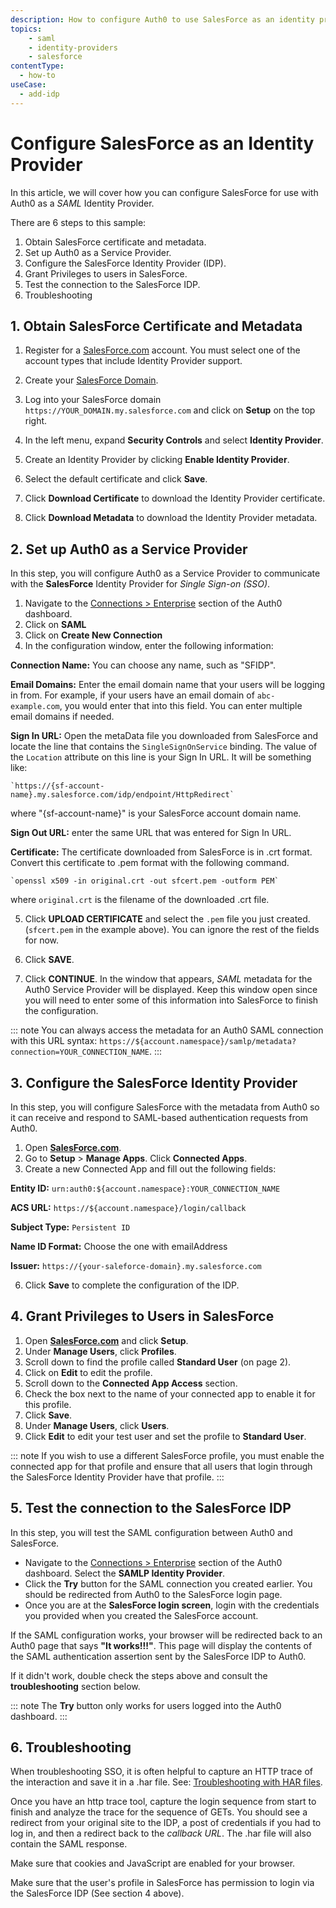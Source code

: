 ```yaml
---
description: How to configure Auth0 to use SalesForce as an identity provider.
topics:
    - saml
    - identity-providers
    - salesforce
contentType:
  - how-to
useCase:
  - add-idp
---
```


# Configure SalesForce as an Identity Provider

In this article, we will cover how you can configure SalesForce for use with Auth0 as a <dfn data-key="security-assertion-markup-language">SAML</dfn> Identity Provider.

There are 6 steps to this sample:

1. Obtain SalesForce certificate and metadata.
2. Set up Auth0 as a Service Provider.
3. Configure the SalesForce Identity Provider (IDP).
4. Grant Privileges to users in SalesForce.
5. Test the connection to the SalesForce IDP.
6. Troubleshooting

## 1. Obtain SalesForce Certificate and Metadata

1. Register for a [SalesForce.com](http://SalesForce.com) account. You must select one of the account types that include Identity Provider support.
2. Create your [SalesForce Domain](https://help.salesforce.com/apex/HTViewHelpDoc?id=domain_name_setup.htm&language=en_US).
2. Log into your SalesForce domain `https://YOUR_DOMAIN.my.salesforce.com` and click on **Setup** on the top right.
4. In the left menu, expand **Security Controls** and select **Identity Provider**.

5. Create an Identity Provider by clicking **Enable Identity Provider**.

6. Select the default certificate and click **Save**.

7. Click **Download Certificate** to download the Identity Provider certificate.

8. Click **Download Metadata** to download the Identity Provider metadata.

## 2. Set up Auth0 as a Service Provider

In this step, you will configure Auth0 as a Service Provider to communicate with the **SalesForce** Identity Provider for <dfn data-key="single-sign-on">Single Sign-on (SSO)</dfn>.

1. Navigate to the [Connections > Enterprise](${manage_url}/#/connections/enterprise) section of the Auth0 dashboard.
2. Click on **SAML**
3. Click on **Create New Connection**
4. In the configuration window, enter the following information:

  **Connection Name:** You can choose any name, such as "SFIDP".

  **Email Domains:** Enter the email domain name that your users will be logging in from. For example, if your users have an email domain of `abc-example.com`, you would enter that into this field. You can enter multiple email domains if needed.

  **Sign In URL:** Open the metaData file you downloaded from SalesForce and locate the line that contains the `SingleSignOnService` binding. The value of the `Location` attribute on this line is your Sign In URL. It will be something like:

    `https://{sf-account-name}.my.salesforce.com/idp/endpoint/HttpRedirect`

  where "{sf-account-name}" is your SalesForce account domain name.

  **Sign Out URL:** enter the same URL that was entered for Sign In URL.

  **Certificate:**  The certificate downloaded from SalesForce is in .crt format. Convert this certificate to .pem format with the following command.

    `openssl x509 -in original.crt -out sfcert.pem -outform PEM`

  where `original.crt` is the filename of the downloaded .crt file.

5. Click **UPLOAD CERTIFICATE**  and select the `.pem` file you just created. (`sfcert.pem` in the example above). You can ignore the rest of the fields for now.

6. Click **SAVE**.

7. Click **CONTINUE**. In the window that appears, <dfn data-key="security-assertion-markup-language">SAML</dfn> metadata for the Auth0 Service Provider will be displayed. Keep this window open since you will need to enter some of this information into SalesForce to finish the configuration.

::: note
You can always access the metadata for an Auth0 SAML connection with this URL syntax: `https://${account.namespace}/samlp/metadata?connection=YOUR_CONNECTION_NAME`.
:::

## 3. Configure the SalesForce Identity Provider

In this step, you will configure SalesForce with the metadata from Auth0 so it can receive and respond to SAML-based authentication requests from Auth0.

1. Open **[SalesForce.com](http://salesforce.com)**.
2. Go to **Setup** > **Manage Apps**. Click **Connected Apps**.
3. Create a new Connected App and fill out the following fields:

  **Entity ID:** `urn:auth0:${account.namespace}:YOUR_CONNECTION_NAME`

  **ACS URL:** `https://${account.namespace}/login/callback`

  **Subject Type:** `Persistent ID`

  **Name ID Format:** Choose the one with emailAddress

  **Issuer:** `https://{your-saleforce-domain}.my.salesforce.com`

6. Click **Save** to complete the configuration of the IDP.

## 4. Grant Privileges to Users in SalesForce

1. Open **[SalesForce.com](http://salesforce.com)** and click **Setup**.
2. Under **Manage Users**, click **Profiles**.
3. Scroll down to find the profile called **Standard User** (on page 2).
4. Click on **Edit** to edit the profile.
5. Scroll down to the **Connected App Access** section.
6. Check the box next to the name of your connected app to enable it for this profile.
7. Click **Save**.
8. Under **Manage Users**, click **Users**.
9. Click **Edit** to edit your test user and set the profile to **Standard User**.

::: note
If you wish to use a different SalesForce profile, you must enable the connected app for that profile and ensure that all users that login through the SalesForce Identity Provider have that profile.
:::

## 5. Test the connection to the SalesForce IDP

In this step, you will test the SAML configuration between Auth0 and SalesForce.

* Navigate to the [Connections > Enterprise](${manage_url}/#/connections/enterprise) section of the Auth0 dashboard. Select the **SAMLP Identity Provider**.
* Click the **Try** button for the SAML connection you created earlier. You should be redirected from Auth0 to the SalesForce login page.
* Once you are at the **SalesForce login screen**, login with the credentials you provided when you created the SalesForce account.

If the SAML configuration works, your browser will be redirected back to an Auth0 page that says **"It works!!!"**. This page will display the contents of the SAML authentication assertion sent by the SalesForce IDP to Auth0.

If it didn't work, double check the steps above and consult the **troubleshooting** section below.

::: note
The **Try** button only works for users logged into the Auth0 dashboard.
:::

## 6. Troubleshooting

When troubleshooting SSO, it is often helpful to capture an HTTP trace of the interaction and save it in a .har file. See: [Troubleshooting with HAR files](/har).

Once you have an http trace tool, capture the login sequence from start to finish and analyze the trace for the sequence of GETs. You should see a redirect from your original site to the IDP, a post of credentials if you had to log in, and then a redirect back to the <dfn data-key="callback">callback URL</dfn>. The .har file will also contain the SAML response.

Make sure that cookies and JavaScript are enabled for your browser.

Make sure that the user's profile in SalesForce has permission to login via the SalesForce IDP (See section 4 above).
